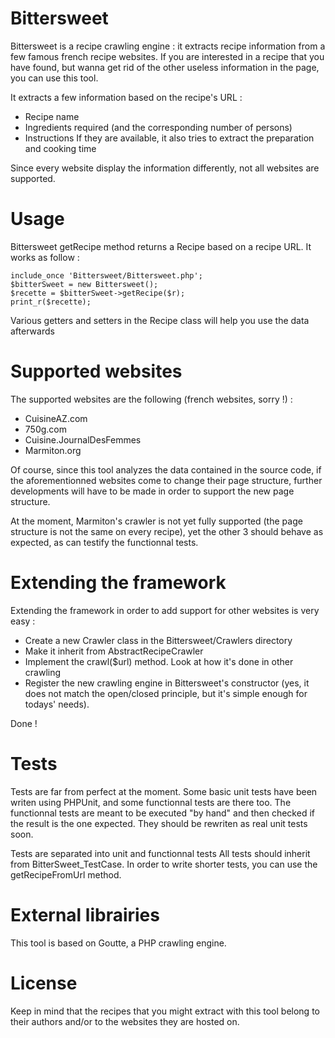 # Bittersweet

Bittersweet is a recipe crawling engine : it extracts recipe information from a few famous french recipe websites. If you are interested in a recipe that you have found, but wanna get rid of the other useless information in the page, you can use this tool.

It extracts a few information based on the recipe's URL :

- Recipe name 
- Ingredients required (and the corresponding number of persons)
- Instructions
If they are available, it also tries to extract the preparation and cooking time

Since every website display the information differently, not all websites are supported.

# Usage

Bittersweet getRecipe method returns a Recipe based on a recipe URL. It works as follow : 

	include_once 'Bittersweet/Bittersweet.php';
	$bitterSweet = new Bittersweet();
	$recette = $bitterSweet->getRecipe($r);
	print_r($recette);

Various getters and setters in the Recipe class will help you use the data afterwards

# Supported websites

The supported websites are the following (french websites, sorry !) :
- CuisineAZ.com
- 750g.com
- Cuisine.JournalDesFemmes
- Marmiton.org

Of course, since this tool analyzes the data contained in the source code, if the aforementionned websites come to change their page structure, further developments will have to be made in order to support the new page structure.

At the moment, Marmiton's crawler is not yet fully supported (the page structure is not the same on every recipe), yet the other 3 should behave as expected, as can testify the functionnal tests.

# Extending the framework

Extending the framework in order to add support for other websites is very easy : 

- Create a new Crawler class in the Bittersweet/Crawlers directory
- Make it inherit from AbstractRecipeCrawler
- Implement the crawl($url) method. Look at how it's done in other crawling
- Register the new crawling engine in Bittersweet's constructor (yes, it does not match the open/closed principle, but it's simple enough for todays' needs).

Done !

# Tests
Tests are far from perfect at the moment. Some basic unit tests have been writen using PHPUnit, and some functionnal tests are there too. The functionnal tests are meant to be executed "by hand" and then checked if the result is the one expected. They should be rewriten as real unit tests soon.

Tests are separated into unit and functionnal tests
All tests should inherit from BitterSweet_TestCase. In order to write shorter tests, you can use the getRecipeFromUrl method.

# External librairies

This tool is based on Goutte, a PHP crawling engine. 

# License

Keep in mind that the recipes that you might extract with this tool belong to their authors and/or to the websites they are hosted on.
